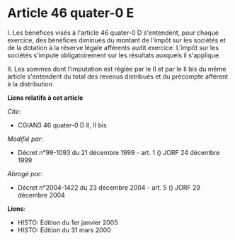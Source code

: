 # Article 46 quater-0 E

I. Les bénéfices visés à l'article 46 quater-0 D s'entendent, pour chaque exercice, des bénéfices diminués du montant de
l'impôt sur les sociétés et de la dotation à la réserve légale afférents audit exercice. L'impôt sur les sociétés s'impute
obligatoirement sur les résultats auxquels il s'applique.

II. Les sommes dont l'imputation est réglée par le II et par le II bis du même article s'entendent du total des revenus
distribués et du précompte afférent à la distribution.

**Liens relatifs à cet article**

_Cite_:

  - CGIAN3 46 quater-0 D II, II bis

_Modifié par_:

  - Décret n°99-1093 du 21 décembre 1999 - art. 1 () JORF 24 décembre 1999

_Abrogé par_:

  - Décret n°2004-1422 du 23 décembre 2004 - art. 5 () JORF 29 décembre 2004

**Liens**:

  - HISTO: Edition du 1er janvier 2005
  - HISTO: Edition du 31 mars 2000
